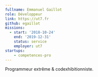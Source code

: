 ```yaml
---
fullname: Emmanuel Gaillot
role: Développeur
link: https://ut7.fr
github: egaillot
missions:
  - start: '2018-10-24'
    end: '2019-12-31'
    status: service
    employer: ut7
startups:
    - competences-pro
---
```


Programmeur extrême & codexhibitionniste.
